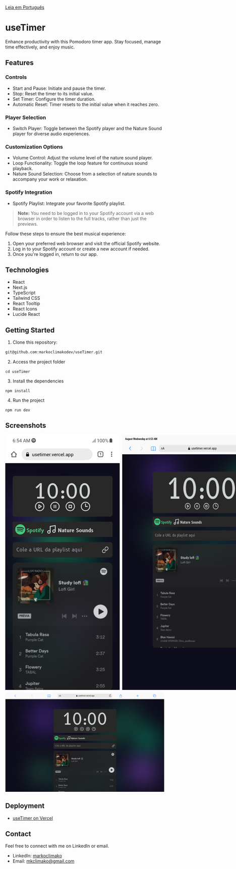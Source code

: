 [Leia em Português](/README.pt-BR.md)
# useTimer
Enhance productivity with this Pomodoro timer app. Stay focused, manage time effectively, and enjoy music.

## Features

### Controls

- Start and Pause: Initiate and pause the timer.
- Stop: Reset the timer to its initial value.
- Set Timer: Configure the timer duration.
- Automatic Reset: Timer resets to the initial value when it reaches zero.

### Player Selection

- Switch Player: Toggle between the Spotify player and the Nature Sound player for diverse audio experiences.

### Customization Options

- Volume Control: Adjust the volume level of the nature sound player.
- Loop Functionality: Toggle the loop feature for continuous sound playback.
- Nature Sound Selection: Choose from a selection of nature sounds to accompany your work or relaxation.

### Spotify Integration

- Spotify Playlist: Integrate your favorite Spotify playlist.

> **Note:** You need to be logged in to your Spotify account via a web browser in order to listen to the full tracks, rather than just the previews.

Follow these steps to ensure the best musical experience:

1. Open your preferred web browser and visit the official Spotify website.
2. Log in to your Spotify account or create a new account if needed.
3. Once you're logged in, return to our app.

## Technologies
- React
- Next.js
- TypeScript
- Tailwind CSS
- React Tooltip
- React Icons
- Lucide React

## Getting Started
1. Clone this repository:
```bash
git@github.com:markoclimakodev/useTimer.git
```

2. Access the project folder
```
cd useTimer
```

3. Install the dependencies
```
npm install
```

4. Run the project
```
npm run dev
```
## Screenshots
<div style="display: flex; flex-direction: column; gap: 8px; justify-content: space-between;">
  <div style="display: flex; gap: 8px;">
    <img src="./screenshots/mobile.png" alt="useTimer mobile">
    <img src="./screenshots/mobile2.png" alt="useTimer mobile">
  </div>
 <div style="flex: 1;">
    <img src="./screenshots/desktop.png" alt="useTimer desktop">
  </div>

</div>

## Deployment

- [useTimer on Vercel](https://usetimer.vercel.app/)

## Contact

Feel free to connect with me on LinkedIn or email.

- LinkedIn: [markoclimako](https://www.linkedin.com/in/markoclimako/)
- Email: mkclimako@gmail.com
